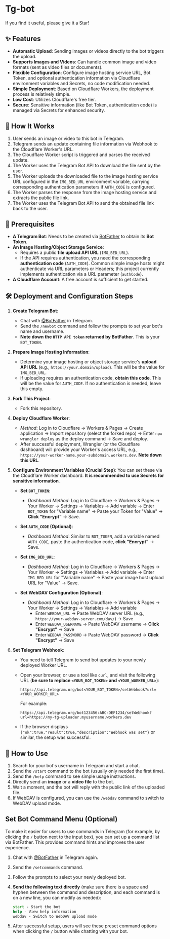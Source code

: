 # Tg-bot

If you find it useful, please give it a Star!

## ✨ Features

*   **Automatic Upload**: Sending images or videos directly to the bot triggers the upload.
*   **Supports Images and Videos**: Can handle common image and video formats (sent as video files or documents).
*   **Flexible Configuration**: Configure image hosting service URL, Bot Token, and optional authentication information via Cloudflare environment variables and Secrets, no code modification needed.
*   **Simple Deployment**: Based on Cloudflare Workers, the deployment process is relatively simple.
*   **Low Cost**: Utilizes Cloudflare's free tier.
*   **Secure**: Sensitive information (like Bot Token, authentication code) is managed via Secrets for enhanced security.

## 🚀 How It Works

1.  User sends an image or video to this bot in Telegram.
2.  Telegram sends an update containing file information via Webhook to the Cloudflare Worker's URL.
3.  The Cloudflare Worker script is triggered and parses the received update.
4.  The Worker uses the Telegram Bot API to download the file sent by the user.
5.  The Worker uploads the downloaded file to the image hosting service URL configured in the `IMG_BED_URL` environment variable, carrying corresponding authentication parameters if `AUTH_CODE` is configured.
6.  The Worker parses the response from the image hosting service and extracts the public file link.
7.  The Worker uses the Telegram Bot API to send the obtained file link back to the user.

## 🔧 Prerequisites

*   **A Telegram Bot**: Needs to be created via [BotFather](https://t.me/BotFather) to obtain its **Bot Token**.
*   **An Image Hosting/Object Storage Service**:
    *   Requires a public **file upload API URL** (`IMG_BED_URL`).
    *   If the API requires authentication, you need the corresponding **authentication code** (`AUTH_CODE`). Common simple image hosts might authenticate via URL parameters or Headers; this project currently implements authentication via a URL parameter (`authCode`).
*   **A Cloudflare Account**: A free account is sufficient to get started.

## 🛠️ Deployment and Configuration Steps

1.  **Create Telegram Bot**:
    *   Chat with [@BotFather](https://t.me/BotFather) in Telegram.
    *   Send the `/newbot` command and follow the prompts to set your bot's name and username.
    *   **Note down the `HTTP API token` returned by BotFather**. This is your `BOT_TOKEN`.

2.  **Prepare Image Hosting Information**:
    *   Determine your image hosting or object storage service's **upload API URL** (e.g., `https://your.domain/upload`). This will be the value for `IMG_BED_URL`.
    *   If uploading requires an authentication code, **obtain this code**. This will be the value for `AUTH_CODE`. If no authentication is needed, leave this empty.

3.  **Fork This Project**:
    *   Fork this repository.

4.  **Deploy Cloudflare Worker**:
    *   *Method*: Log in to Cloudflare -> Workers & Pages -> Create application -> Import repository (select the forked repo) -> Enter `npx wrangler deploy` as the deploy command -> Save and deploy.
    *   After successful deployment, Wrangler (or the Cloudflare dashboard) will provide your Worker's access URL, e.g., `https://your-worker-name.your-subdomain.workers.dev`. **Note down this URL**.

5.  **Configure Environment Variables (Crucial Step)**:
    You can set these via the Cloudflare Worker dashboard. **It is recommended to use Secrets for sensitive information**.

    *   **Set `BOT_TOKEN`**:
        *   *Dashboard Method*: Log in to Cloudflare -> Workers & Pages -> Your Worker -> Settings -> Variables -> Add variable -> Enter `BOT_TOKEN` for "Variable name" -> Paste your Token for "Value" -> **Click "Encrypt"** -> Save.

    *   **Set `AUTH_CODE` (Optional)**:
        *   *Dashboard Method*: Similar to `BOT_TOKEN`, add a variable named `AUTH_CODE`, paste the authentication code, **click "Encrypt"** -> Save.

    *   **Set `IMG_BED_URL`**:
        *   *Dashboard Method*: Log in to Cloudflare -> Workers & Pages -> Your Worker -> Settings -> Variables -> Add variable -> Enter `IMG_BED_URL` for "Variable name" -> Paste your image host upload URL for "Value" -> Save.

    *   **Set WebDAV Configuration (Optional)**:
        *   *Dashboard Method*: Log in to Cloudflare -> Workers & Pages -> Your Worker -> Settings -> Variables -> Add variable
            * Enter `WEBDAV_URL` -> Paste WebDAV server URL (e.g., `https://your-webdav-server.com/dav/`) -> Save
            * Enter `WEBDAV_USERNAME` -> Paste WebDAV username -> **Click "Encrypt"** -> Save
            * Enter `WEBDAV_PASSWORD` -> Paste WebDAV password -> **Click "Encrypt"** -> Save

6.  **Set Telegram Webhook**:
    *   You need to tell Telegram to send bot updates to your newly deployed Worker URL.
    *   Open your browser, or use a tool like `curl`, and visit the following URL (**be sure to replace `<YOUR_BOT_TOKEN>` and `<YOUR_WORKER_URL>`**):

        ``` url
        https://api.telegram.org/bot<YOUR_BOT_TOKEN>/setWebhook?url=<YOUR_WORKER_URL>
        ```

        For example:

        ``` url
        https://api.telegram.org/bot123456:ABC-DEF1234/setWebhook?url=https://my-tg-uploader.myusername.workers.dev
        ```

    *   If the browser displays `{"ok":true,"result":true,"description":"Webhook was set"}` or similar, the setup was successful.

## 💬 How to Use

1.  Search for your bot's username in Telegram and start a chat.
2.  Send the `/start` command to the bot (usually only needed the first time).
3.  Send the `/help` command to see simple usage instructions.
4.  Directly send an **image** or a **video file** to the bot.
5.  Wait a moment, and the bot will reply with the public link of the uploaded file.
6.  If WebDAV is configured, you can use the `/webdav` command to switch to WebDAV upload mode.

## Set Bot Command Menu (Optional)

To make it easier for users to use commands in Telegram (for example, by clicking the `/` button next to the input box), you can set up a command list via BotFather. This provides command hints and improves the user experience.

1.  Chat with [@BotFather](https://t.me/BotFather) in Telegram again.
2.  Send the `/setcommands` command.
3.  Follow the prompts to select your newly deployed bot.
4.  **Send the following text directly** (make sure there is a space and hyphen between the command and description, and each command is on a new line, you can modify as needed):

    ``` cmd
    start - Start the bot
    help - View help information
    webdav - Switch to WebDAV upload mode
    ```

5.  After successful setup, users will see these preset command options when clicking the `/` button while chatting with your bot.